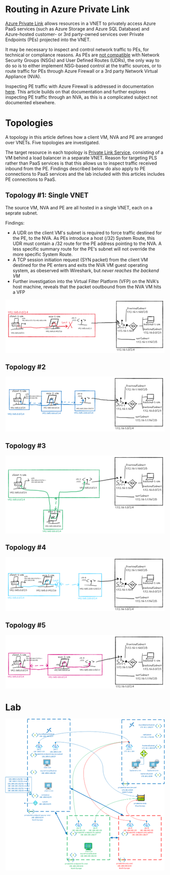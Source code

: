 # **Routing in Azure Private Link**

[Azure Private Link](https://docs.microsoft.com/en-us/azure/private-link/private-link-overview) allows resources in a VNET to privately access Azure PaaS services (such as Azure Storage and Azure SQL Database) and Azure-hosted customer- or 3rd party-owned services over Private Endpoints (PEs) projected into the VNET.

It may be necessary to inspect and control network traffic to PEs, for technical or compliance reasons. As PEs are [not compatible](https://docs.microsoft.com/en-us/azure/private-link/private-endpoint-overview#limitations) with Network Security Groups (NSGs) and User Defined Routes (UDRs), the only way to do so is to either implement NSG-based control at the traffic sources, or to route traffic for PEs through Azure Firewall or a 3rd party Network Virtual Appliance (NVA). 

Inspecting PE traffic with Azure Firewall is addressed in documentation [here](https://docs.microsoft.com/en-us/azure/private-link/inspect-traffic-with-azure-firewall). This article builds on that documentation and further explores inspecting PE traffic through an NVA, as this is a complicated subject not documented elsewhere.

# Topologies
A topology in this article defines how a client VM, NVA and PE are arranged over VNETs. Five topologies are investigated.

The target resource in each topology is [Private Link Service](https://docs.microsoft.com/en-us/azure/private-link/private-link-service-overview), consisting of a VM behind a load balancer in a separate VNET. Reason for targeting PLS rather than PaaS services is that this allows us to inspect traffic received inbound from the PE. Findings described below do also apply to PE connections to PaaS services and the lab included with this articles includes PE connections to PaaS.

## Topology #1: Single VNET
The source VM, NVA and PE are all hosted in a single VNET, each on a seprate subnet.

Findings:
- A UDR on the client VM's subnet is required to force traffic destined for the PE, to the NVA. As PEs introduce a host (/32) System Route, this UDR must contain a /32 route for the PE address pointing to the NVA. A less specific summary route for the PE's subnet will not override the more specific System Route.
- A TCP session initiation request (SYN packet) from the client VM destined for the PE enters and exits the NVA VM guest operating system, as obeserved with Wireshark, but *never reaches the backend VM*
- Further investigation into the Virtual Filter Platform (VFP) on the NVA's host machine, reveals that the packet ooutbound from the NVA VM hits a VFP 



![image](images/topology1.png)

## Topology #2

![image](images/topology2.png)


## Topology #3

![image](images/topology3.png)

## Topology #4

![image](images/topology4.png)

## Topology #5

![image](images/topology5.png)


# Lab


![image](images/azure-privatelink-routing.png)

